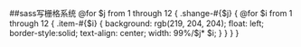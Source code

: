 ##sass写栅格系统
    @for $j from 1 through 12 {
      .shange-#{$j} {
        @for $i from 1 through 12 {
          .item-#{$i} {
           background: rgb(219, 204, 204);
            float: left;
            border-style:solid;
            text-align: center;
            width: 99%/$j* $i; }
        } }
    }
